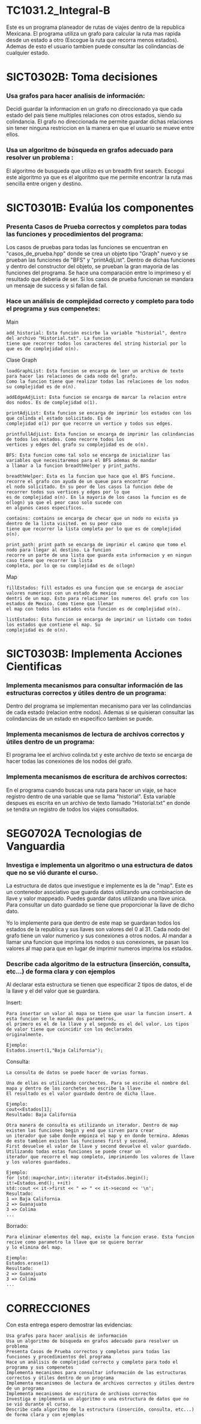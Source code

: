 # TC1031.2_Integral-B

Este es un programa planeador de rutas de viajes dentro de la republica Mexicana. El programa utiliza un grafo 
para calcular la ruta mas rapida desde un estado a otro (Escogue la ruta que recorra menos estados). Ademas de 
esto el usuario tambien puede consultar las colindancias de cualquier estado.


# SICT0302B: Toma decisiones

### Usa grafos para hacer analisis de información: 

Decidi guardar la informacion en un grafo no direccionado ya que cada estado del pais tiene multiples relaciones con 
otros estados, siendo su colindancia. El grafo no direccionada me permite guardar dichas relaciones sin tener ninguna
restriccion en la manera en que el usuario se mueve entre ellos.

### Usa un algoritmo de búsqueda en grafos adecuado para resolver un problema :

El algoritmo de busqueda que utilizo es un breadth first search. Escogui este algoritmo ya que es el algoritmo que me 
permite encontrar la ruta mas sencilla entre origen y destino.


# SICT0301B: Evalúa los componentes

### Presenta Casos de Prueba correctos y completos para todas las funciones y procedimientos del programa:

Los casos de pruebas para todas las funciones se encuentran en "casos_de_prueba.hpp" donde se crea un objeto tipo "Graph"
nuevo y se prueban las funciones de "BFS" y "printAdjList". Dentro de dichas funciones y dentro del constructor del 
objeto, se prueban la gran mayoria de las funciones del programa. 
Se hace una comparación entre lo imprimeso y el resultado que deberia de ser. Si los casos de prueba funcionan se 
mandara un mensaje de success y si fallan de fail.
    
    
### Hace un análisis de complejidad correcto y completo para todo el programa y sus compenetes:

Main
    
    add_historial: Esta función escirbe la variable "historial", dentro del archivo "Historial.txt". La funcion
    tiene que recorrer todos los caracteres del string historial por lo que es de complejidad o(n).

Clase Graph
    
    loadGraphList: Esta funcion se encarga de leer un archivo de texto para hacer las relaciones de cada nodo del grafo.
    Como la funcion tiene que realizar todas las relaciones de los nodos su complejidad es de o(n).
    
    addEdgeAdjList: Esta funcion se encarga de marcar la relacion entre dos nodos. Es de complejidad o(1).
    
    printAdjList: Esta funcion se encarga de imprimir los estados con los que colinda el estado solicitado. Es de
    complejidad o(1) por que recorre un vertice y todos sus edges. 
    
    printfullAdjList: Esta funcion se encarga de imprimir las colindancias de todos los estados. Como recorre todos los 
    vertices y edges del grafo su complejidad es de o(n).
    
    BFS: Esta funcion como tal solo se encarga de inicializar las variables que necesitaremos para el BFS ademas de mandar
    a llamar a la funcion breadthHelper y print_paths.
    
    breadthHelper: Esta es la funcion que hace que el BFS funcione. recorre el grafo con ayuda de un queue para encontrar
    el nodo solicitado. En su peor de los casos la funcion debe de recorrer todos sus vertices y edges por lo que 
    es de complejidad o(n). En la mayoria de los casos la funcion es de o(logn) ya que el peor caso solo sucede con 
    en algunos casos especificos.
    
    contains: contains se encarga de checar que un nodo no exista ya dentro de la lista visited. en su peor caso
    tiene que recorrer la lista completa por lo que es de complejidad o(n). 
    
    print_path: print path se encarga de imprimir el camino que tomo el nodo para llegar al destino. La funcion
    recorre un parte de una lista que guarda esta informacion y en ningun caso tiene que recorrer la lista
    completa, por lo qe su complejidad es de o(logn)
    
Map
    
    fillEstados: fill estados es una funcion que se encarga de asociar valores numericos con un estado de mexico
    dentri de un map. Esto para relacionar los numeros del grafo con los estados de Mexico. Como tiene que llenar 
    el map con todos los estados esta funcion es de complejidad o(n).
    
    listEstados: Esta funcion se encarga de imprimir un listado con todos los estados que contiene el map. Su
    complejidad es de o(n).
    
    
# SICT0303B: Implementa Acciones Cientificas

### Implementa mecanismos para consultar información de las estructuras correctos y útiles dentro de un programa:

Dentro del programa se implementan mecanismo para ver las colindancias de cada estado (relacion entre nodos). Ademas si se quisieran
consultar las colindancias de un estado en especifico tambien se puede.

### Implementa mecanismos de lectura de archivos correctos y útiles dentro de un programa:

El programa lee el archivo colinda.txt y este archivo de texto se encarga de hacer todas las conexiones de los nodos del grafo.

### Implementa mecanismos de escritura de archivos correctos:

En el programa cuando buscas una ruta para hacer un viaje, se hace registro dentro de una variable que se llama "historial". Esta 
variable despues es escrita en un archivo de texto llamado "Historial.txt" en donde se tendra un registro de todos los viajes
consultados.

# SEG0702A Tecnologias de Vanguardia

### Investiga e implementa un algoritmo o una estructura de datos que no se vió durante el curso.

La estructura de datos que investigue e implemente es la de "map". Este es un contenedor asociativo que guarda datos
utilizando una combinacion de llave y valor mappeado. Puedes guardar datos utilizando una llave unica. Para consultar un dato
guardado se tiene que proporcionar la llave de dicho dato.

Yo lo implemente para que dentro de este map se guardaran todos los estados de la republica y sus llaves son valores del 0 al 31.
Cada nodo del grafo tiene un valor numerico y sus conexiones a otros nodos. Al mandar a llamar una funcion que imprima los nodos 
o sus conexiones, se pasan los valores al map para que en lugar de imprimir numeros imprima los estados.

### Describe cada algoritmo de la estructura (inserción, consulta, etc...) de forma clara y con ejemplos

Al declarar esta estructura se tienen que especificar 2 tipos de datos, el de la llave y el del valor que se guardara.

Insert: 

    Para insertar un valor al mapa se tiene que usar la funcion insert. A esta funcion se le mandan dos parametros,
    el primero es el de la llave y el segundo es el del valor. Los tipos de valor tiene que coincidir con los declarados 
    originalmente. 
    
    Ejemplo:
    Estados.insert(1,"Baja California");
    
Consulta: 
    
    La consulta de datos se puede hacer de varias formas. 
    
    Una de ellas es utilizando corchectes. Para se escribe el nombre del mapa y dentro de los corchetes se escribe la llave. 
    El resultado es el valor guardado dentro de dicha llave. 
    
    Ejemplo:
    cout<<Estados[1]; 
    Resultado: Baja California
    
    Otra manera de consulta es utilizando un iterador. Dentro de map existen las funciones begin y end que sirven para crear
    un iterador que sabe donde empieza el map y en donde termina. Ademas de esto tambien existen las funciones first y second.
    First devuelve el valor de llave y second devuelve el valor guardado. Utilizando todas estas funciones se puede crear un 
    iterador que recorre el map completo, imprimiendo los valores de llave y los valores guardados.
    
    Ejemplo:
    for (std::map<char,int>::iterator it=Estados.begin(); it!=Estados.end(); ++it)
    std::cout << it->first << " => " << it->second << '\n';
    Resultado: 
    1 => Baja California
    2 => Guanajuato
    3 => Colima
    ...
    
Borrado:

    Para eliminar elementos del map, existe la funcion erase. Esta funcion recive como parametro la llave que se quiere borrar
    y lo elimina del map.
    
    Ejemplo:
    Estados.erase(1)
    Resultado: 
    2 => Guanajuato
    3 => Colima
    ...

# CORRECCIONES

Con esta entrega espero demostrar las evidencias:

    Usa grafos para hacer analisis de información
    Usa un algoritmo de búsqueda en grafos adecuado para resolver un problema
    Presenta Casos de Prueba correctos y completos para todas las funciones y procedimientos del programa
    Hace un análisis de complejidad correcto y completo para todo el programa y sus compenetes
    Implementa mecanismos para consultar información de las estructuras correctos y útiles dentro de un programa
    Implementa mecanismos de lectura de archivos correctos y útiles dentro de un programa
    Implementa mecanismos de escritura de archivos correctos
    Investiga e implementa un algoritmo o una estructura de datos que no se vió durante el curso.
    Describe cada algoritmo de la estructura (inserción, consulta, etc...) de forma clara y con ejemplos
    
